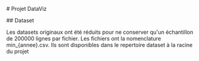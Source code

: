 # Projet DataViz

## Dataset

Les datasets originaux ont été réduits pour ne conserver qu'un échantillon de 200000 lignes par fichier.
Les fichiers ont la nomenclature min_{annee}.csv. Ils sont disponibles dans le repertoire dataset à la racine du projet